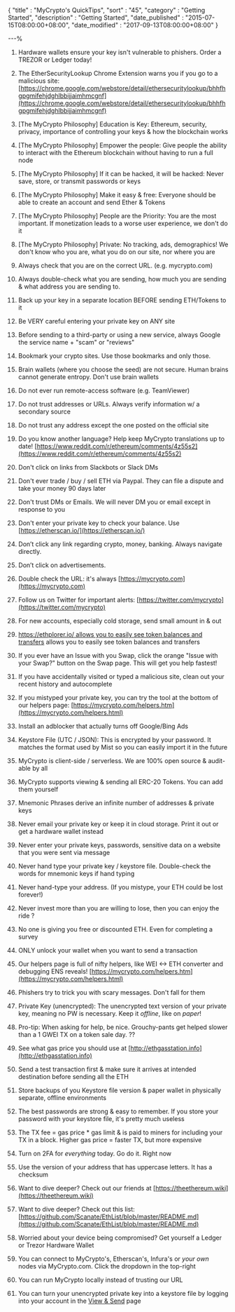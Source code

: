 {
"title"       : "MyCrypto's QuickTips",
"sort"        : "45",
"category"    : "Getting Started",
"description" : "Getting Started",
"date_published" : "2015-07-15T08:00:00+08:00",
"date_modified"  : "2017-09-13T08:00:00+08:00"
}

---%



1. Hardware wallets ensure your key isn't vulnerable to phishers. Order a TREZOR or Ledger today!

2. The EtherSecurityLookup Chrome Extension warns you if you go to a malicious site: [https://chrome.google.com/webstore/detail/ethersecuritylookup/bhhfhgpgmifehjdghlbbijjaimhmcgnf](https://chrome.google.com/webstore/detail/ethersecuritylookup/bhhfhgpgmifehjdghlbbijjaimhmcgnf)

3. [The MyCrypto Philosophy] Education is Key: Ethereum, security, privacy, importance of controlling your keys & how the blockchain works

4. [The MyCrypto Philosophy] Empower the people: Give people the ability to interact with the Ethereum blockchain without having to run a full node

5. [The MyCrypto Philosophy] If it can be hacked, it will be hacked: Never save, store, or transmit passwords or keys

6. [The MyCrypto Philosophy] Make it easy & free: Everyone should be able to create an account and send Ether & Tokens

7. [The MyCrypto Philosophy] People are the Priority: You are the most important. If monetization leads to a worse user experience, we don't do it

8. [The MyCrypto Philosophy] Private: No tracking, ads, demographics! We don't know who you are, what you do on our site, nor where you are

9. Always check that you are on the correct URL. (e.g. mycrypto.com)

10. Always double-check what you are sending, how much you are sending & what address you are sending to.

11. Back up your key in a separate location BEFORE sending ETH/Tokens to it

12. Be VERY careful entering your private key on ANY site

13. Before sending to a third-party or using a new service, always Google the service name + "scam" or "reviews"

14. Bookmark your crypto sites. Use those bookmarks and only those.

15. Brain wallets (where you choose the seed) are not secure. Human brains cannot generate entropy. Don't use brain wallets

16. Do not ever run remote-access software (e.g. TeamViewer)

17. Do not trust addresses or URLs. Always verify information w/ a secondary source

18. Do not trust any address except the one posted on the official site

19. Do you know another language? Help keep MyCrypto translations up to date! [https://www.reddit.com/r/ethereum/comments/4z55s2](https://www.reddit.com/r/ethereum/comments/4z55s2)

20. Don't click on links from Slackbots or Slack DMs

21. Don't ever trade / buy / sell ETH via Paypal. They can file a dispute and take your money 90 days later

22. Don't trust DMs or Emails. We will never DM you or email except in response to you

23. Don't enter your private key to check your balance. Use [https://etherscan.io/](https://etherscan.io/)

24. Don’t click any link regarding crypto, money, banking. Always navigate directly.

25. Don’t click on advertisements.

26. Double check the URL: it's always [https://mycrypto.com](https://mycrypto.com)

27. Follow us on Twitter for important alerts: [https://twitter.com/mycrypto](https://twitter.com/mycrypto)

28. For new accounts, especially cold storage, send small amount in & out

29. [https://ethplorer.io/ allows you to easily see token balances and transfers](https://ethplorer.io/) allows you to easily see token balances and transfers

30. If you ever have an Issue with you Swap, click the orange "Issue with your Swap?" button on the Swap page. This will get you help fastest!

31. If you have accidentally visited or typed a malicious site, clean out your recent history and autocomplete

32. If you mistyped your private key, you can try the tool at the bottom of our helpers page: [https://mycrypto.com/helpers.htm](https://mycrypto.com/helpers.html)

33. Install an adblocker that actually turns off Google/Bing Ads

34. Keystore File (UTC / JSON): This is encrypted by your password. It matches the format used by Mist so you can easily import it in the future

35. MyCrypto is client-side / serverless. We are 100% open source & audit-able by all

36. MyCrypto supports viewing & sending all ERC-20 Tokens. You can add them yourself

37. Mnemonic Phrases derive an infinite number of addresses & private keys

38. Never email your private key or keep it in cloud storage. Print it out or get a hardware wallet instead

39. Never enter your private keys, passwords, sensitive data on a website that you were sent via message

40. Never hand type your private key / keystore file. Double-check the words for mnemonic keys if hand typing

41. Never hand-type your address. (If you mistype, your ETH could be lost forever!)

42. Never invest more than you are willing to lose, then you can enjoy the ride ?

43. No one is giving you free or discounted ETH. Even for completing a survey

44. ONLY unlock your wallet when you want to send a transaction

45. Our helpers page is full of nifty helpers, like WEI <-> ETH converter and debugging ENS reveals! [https://mycrypto.com/helpers.htm](https://mycrypto.com/helpers.html)

46. Phishers try to trick you with scary messages. Don't fall for them

47. Private Key (unencrypted): The unencrypted text version of your private key, meaning no PW is necessary. Keep it *offline*, like on *paper*!

48. Pro-tip: When asking for help, be nice. Grouchy-pants get helped slower than a 1 GWEI TX on a token sale day. ??

49. See what gas price you should use at [http://ethgasstation.info](http://ethgasstation.info)

50. Send a test transaction first & make sure it arrives at intended destination before sending all the ETH

51. Store backups of you Keystore file version & paper wallet in physically separate, offline environments

52. The best passwords are strong & easy to remember. If you store your password with your keystore file, it's pretty much useless

53. The TX fee = gas price * gas limit & is paid to miners for including your TX in a block. Higher gas price = faster TX, but more expensive

54. Turn on 2FA for *everything* today. Go do it. Right now

55. Use the version of your address that has uppercase letters. It has a checksum

56. Want to dive deeper? Check out our friends at [https://theethereum.wiki](https://theethereum.wiki)

57. Want to dive deeper? Check out this list: [https://github.com/Scanate/EthList/blob/master/README.md](https://github.com/Scanate/EthList/blob/master/README.md)

58. Worried about your device being compromised? Get yourself a Ledger or Trezor Hardware Wallet

59. You can connect to MyCrypto's, Etherscan's, Infura's or *your own* nodes via MyCrypto.com. Click the dropdown in the top-right

60. You can run MyCrypto locally instead of trusting our URL

61. You can turn your unencrypted private key into a keystore file by logging into your account in the [View & Send](https://mycrypto.com/account) page
